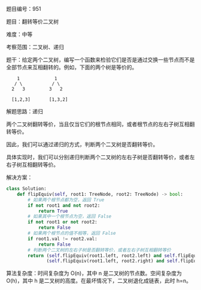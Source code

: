题目编号：951

题目：翻转等价二叉树

难度：中等

考察范围：二叉树、递归

题干：给定两个二叉树，编写一个函数来检验它们是否是通过交换一些节点而不是全部节点来互相翻转的。例如，下面的两个树是等价的。

```
    1             1
   / \           / \
  2   3         3   2

  [1,2,3]       [1,3,2]
```

解题思路：递归

两个二叉树翻转等价，当且仅当它们的根节点相同，或者根节点的左右子树互相翻转等价。

因此，我们可以通过递归的方式，判断两个二叉树是否翻转等价。

具体实现时，我们可以分别递归判断两个二叉树的左右子树是否翻转等价，或者左右子树互相翻转等价。

解决方案：

```python
class Solution:
    def flipEquiv(self, root1: TreeNode, root2: TreeNode) -> bool:
        # 如果两个根节点都为空，返回 True
        if not root1 and not root2:
            return True
        # 如果其中一个根节点为空，返回 False
        if not root1 or not root2:
            return False
        # 如果两个根节点的值不相等，返回 False
        if root1.val != root2.val:
            return False
        # 判断两个二叉树的左右子树是否翻转等价，或者左右子树互相翻转等价
        return (self.flipEquiv(root1.left, root2.left) and self.flipEquiv(root1.right, root2.right)) or \
               (self.flipEquiv(root1.left, root2.right) and self.flipEquiv(root1.right, root2.left))
```

算法复杂度：时间复杂度为 O(n)，其中 n 是二叉树的节点数。空间复杂度为 O(h)，其中 h 是二叉树的高度。在最坏情况下，二叉树退化成链表，此时 h=n。